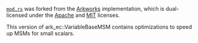 [`mod.rs`](./mod.rs) was forked from the [Arkworks](https://github.com/arkworks-rs/algebra) implementation, which is dual-licensed under the [Apache](https://github.com/arkworks-rs/algebra/blob/master/LICENSE-APACHE) and [MIT](https://github.com/arkworks-rs/algebra/blob/master/LICENSE-MIT) licenses. 

This version of ark_ec::VariableBaseMSM contains optimizations to speed up MSMs for small scalars.